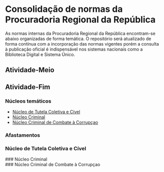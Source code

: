 # Consolidação de normas da Procuradoria Regional da República

As normas internas da Procuradoria Regional da República encontram-se abaixo organizadas de forma temática. O repositório será atualizado de forma contínua com a incorporação das normas vigentes porém a consulta à publicação oficial é indispensável nos sistemas nacionais como a Biblioteca Digital e Sistema Único.

## Atividade-Meio

## Atividade-Fim
### Núcleos temáticos
- [Núcleo de Tutela Coletiva e Cível](#id-section1)
- [Núcleo Criminal](#id-section2)
- [Núcleo Criminal de Combate à Corrupçao](#id-section3)

### Afastamentos



### Núcleo de Tutela Coletiva e Cível <div id='id-section1'/>
<div id='id-section2'/>
### Núcleo Criminal
<div id='id-section3'/>
### Núcleo Criminal de Combate à Corrupçao
